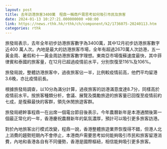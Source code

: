 ```yaml
---
layout: post
title: 去年訪港旅客3400萬　程鼎一稱商戶需思考如何吸引市民及旅客
date: 2024-01-13 10:27:21.000000000 +08:00
link: https://news.rthk.hk/rthk/ch/component/k2/1736075-20240113.htm
categories: rthk
---
```


旅發局表示，去年全年初步訪港旅客數字為3400萬，其中12月初步訪港旅客數字近400 萬人次。內地是最大的訪港旅客市場，全年有超過2670萬人次訪港，五一黃金周、暑假和十一黃金周訪港旅客數字理想。東南亞市場復蘇速度最快，其中菲律賓和泰國的旅客量，在12月已超過疫情前水平，分別恢復至116%及106%。

旅發局說，整體訪港旅客中，過夜旅客佔一半，比例較疫情前高，他們平均留港3.6晚，亦比疫情前長。

根據旅發局調查，以10分為滿分計算，過夜旅客的訪港滿意度達8.7分，同樣高於疫情前水平。按旅客種類分析，會議、展覽及獎勵旅遊的旅客量已回復至疫情前約七成，是復蘇最快的客群，領先休閒旅遊客群。

旅發局總幹事程鼎一在出席一個電台節目後表示，今年農曆新年是本港通關後第一個最正常化的一年，香港慶祝農曆新年的氣氛濃厚，預計可以吸引更多旅客訪港。

對於內地旅客出行模式改變，程鼎一說，香港整體旅遊業界恢復得不錯，但港人北上消費的趨勢短期內不會停止，本港商戶需要思考如何能夠吸引市民和旅客留港消費，內地和香港各自有不同優勢，香港是國際樞紐，相信能夠吸引更多旅客。

